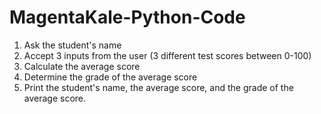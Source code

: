 # MagentaKale-Python-Code
1. Ask the student's name
2. Accept 3 inputs from the user (3 different test scores between 0-100)
3. Calculate the average score
4. Determine the grade of the average score
5. Print the student's name, the average score, and the grade of the average score.
